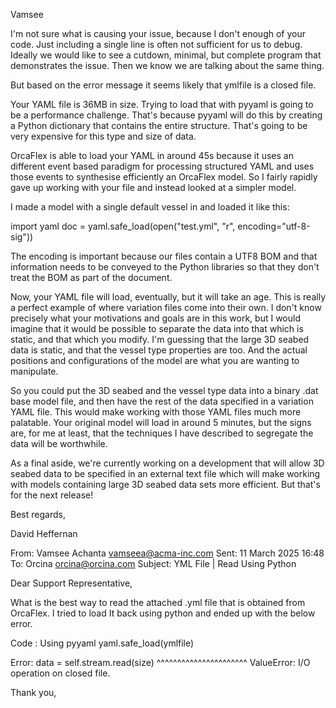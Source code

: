 Vamsee

I'm not sure what is causing your issue, because I don't enough of your code. Just including a single line is often not sufficient for us to debug. Ideally we would like to see a cutdown, minimal, but complete program that demonstrates the issue. Then we know we are talking about the same thing.

But based on the error message it seems likely that ymlfile is a closed file.

Your YAML file is 36MB in size. Trying to load that with pyyaml is going to be a performance challenge. That's because pyyaml will do this by creating a Python dictionary that contains the entire structure. That's going to be very expensive for this type and size of data.

OrcaFlex is able to load your YAML in around 45s because it uses an different event based paradigm for processing structured YAML and uses those events to synthesise efficiently an OrcaFlex model. So I fairly rapidly gave up working with your file and instead looked at a simpler model. 

I made a model with a single default vessel in and loaded it like this:

import yaml
doc = yaml.safe_load(open("test.yml", "r", encoding="utf-8-sig"))

The encoding is important because our files contain a UTF8 BOM and that information needs to be conveyed to the Python libraries so that they don't treat the BOM as part of the document.

Now, your YAML file will load, eventually, but it will take an age. This is really a perfect example of where variation files come into their own. I don't know precisely what your motivations and goals are in this work, but I would imagine that it would be possible to separate the data into that which is static, and that which you modify. I'm guessing that the large 3D seabed data is static, and that the vessel type properties are too. And the actual positions and configurations of the model are what you are wanting to manipulate.

So you could put the 3D seabed and the vessel type data into a binary .dat base model file, and then have the rest of the data specified in a variation YAML file. This would make working with those YAML files much more palatable. Your original model will load in around 5 minutes, but the signs are, for me at least, that the techniques I have described to segregate the data will be worthwhile.

As a final aside, we're currently working on a development that will allow 3D seabed data to be specified in an external text file which will make working with models containing large 3D seabed data sets more efficient. But that's for the next release!

Best regards,

David Heffernan

From: Vamsee Achanta <vamseea@acma-inc.com> 
Sent: 11 March 2025 16:48
To: Orcina <orcina@orcina.com>
Subject: YML File | Read Using Python

Dear Support Representative,

What is the best way to read the attached .yml file that is obtained from OrcaFlex. I tried to load It back using python and ended up with the below error.

Code : Using pyyaml
yaml.safe_load(ymlfile)

Error:
data = self.stream.read(size) ^^^^^^^^^^^^^^^^^^^^^^ ValueError: I/O operation on closed file.

Thank you,
